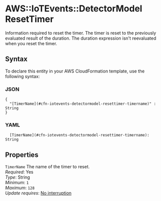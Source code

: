 # AWS::IoTEvents::DetectorModel ResetTimer<a name="aws-properties-iotevents-detectormodel-resettimer"></a>

Information required to reset the timer\. The timer is reset to the previously evaluated result of the duration\. The duration expression isn't reevaluated when you reset the timer\.

## Syntax<a name="aws-properties-iotevents-detectormodel-resettimer-syntax"></a>

To declare this entity in your AWS CloudFormation template, use the following syntax:

### JSON<a name="aws-properties-iotevents-detectormodel-resettimer-syntax.json"></a>

```
{
  "[TimerName](#cfn-iotevents-detectormodel-resettimer-timername)" : String
}
```

### YAML<a name="aws-properties-iotevents-detectormodel-resettimer-syntax.yaml"></a>

```
  [TimerName](#cfn-iotevents-detectormodel-resettimer-timername): String
```

## Properties<a name="aws-properties-iotevents-detectormodel-resettimer-properties"></a>

`TimerName`  <a name="cfn-iotevents-detectormodel-resettimer-timername"></a>
The name of the timer to reset\.  
*Required*: Yes  
*Type*: String  
*Minimum*: `1`  
*Maximum*: `128`  
*Update requires*: [No interruption](https://docs.aws.amazon.com/AWSCloudFormation/latest/UserGuide/using-cfn-updating-stacks-update-behaviors.html#update-no-interrupt)
